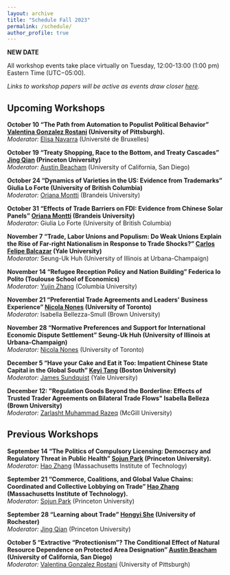 ```yaml
---
layout: archive
title: "Schedule Fall 2023"
permalink: /schedule/
author_profile: true
---
```


**NEW DATE**

All workshop events take place virtually on Tuesday, 12:00-13:00 (1:00 pm) Eastern Time (UTC−05:00).

*Links to workshop papers will be active as events draw closer [here](https://gsipe-workshop.github.io/paper/).*


## Upcoming Workshops 

**October 10	“The Path from Automation to Populist Political Behavior” [Valentina Gonzalez Rostani](https://gonzalez-rostani.com/) (University of Pittsburgh).** 
<br />
*Moderator:* [Elisa Navarra](https://sites.google.com/view/elisanavarra) (Université de Bruxelles)

**October 19	“Treaty Shopping, Race to the Bottom, and Treaty Cascades” [Jing Qian](https://jingqian.org/) (Princeton University)**
<br />
*Moderator:* [Austin Beacham](https://www.austinbeacham.com/) (University of California, San Diego)

**October 24	“Dynamics of Varieties in the US: Evidence from Trademarks” Giulia Lo Forte (University of British Columbia)**
<br />
*Moderator:* [Oriana Montti](https://www.orianamontti.com/) (Brandeis University)

**October 31	“Effects of Trade Barriers on FDI: Evidence from Chinese Solar Panels” [Oriana Montti](https://www.orianamontti.com/) (Brandeis University)**
<br />
*Moderator:* Giulia Lo Forte (University of British Columbia)

**November 7	“Trade, Labor Unions and Populism: Do Weak Unions Explain the Rise of Far-right Nationalism in Response to Trade Shocks?” [Carlos Felipe Balcazar](https://cfbalcazar.github.io/) (Yale University)**
<br /> 
*Moderator:* Seung-Uk Huh (University of Illinois at Urbana-Champaign)

**November 14	“Refugee Reception Policy and Nation Building” Federica lo Polito (Toulouse School of Economics)**
<br />
*Moderator:* [Yujin Zhang](https://polisci.columbia.edu/content/yujin-zhang) (Columbia University)

**November 21	“Preferential Trade Agreements and Leaders' Business Experience” [Nicola Nones](https://www.nicolanones.com/) (University of Toronto)**
<br />
*Moderator:* Isabella Bellezza-Smull (Brown University)

**November 28	“Normative Preferences and Support for International Economic Dispute Settlement” Seung-Uk Huh (University of Illinois at Urbana-Champaign)**
<br />
*Moderator:* [Nicola Nones](https://www.nicolanones.com/) (University of Toronto)
 
**December 5	“Have your Cake and Eat it Too: Impatient Chinese State Capital in the Global South” [Keyi Tang](https://keyitang94.github.io/) (Boston University)**
<br />
*Moderator:* [James Sundquist](https://jamessundquist.github.io/website/) (Yale University) 

**December 12: "Regulation Goods Beyond the Borderline: Effects of Trusted Trader Agreements on Bilateral Trade Flows" Isabella Belleza (Brown University)**
<br />
*Moderator:* [Zarlasht Muhammad Razeq](https://www.zarlashtmrazeq.com/) (McGill University) 


## Previous Workshops


**September 14	“The Politics of Compulsory Licensing: Democracy and Regulatory Threat in Public Health” [Sojun Park](https://www.sojunpark.com/) (Princeton University).** 
<br />
*Moderator:* [Hao Zhang](https://www.haocharliezhang.com/) (Massachusetts Institute of Technology)

**September 21	“Commerce, Coalitions, and Global Value Chains: Coordinated and Collective Lobbying on Trade” [Hao Zhang](https://www.haocharliezhang.com/) (Massachusetts Institute of Technology).** 
<br />
*Moderator:* [Sojun Park](https://www.sojunpark.com/)  (Princeton University)

**September 28	“Learning about Trade” [Hongyi She](https://www.hongyshe.com/) (University of Rochester)**
<br />
*Moderator:* [Jing Qian](https://jingqian.org/) (Princeton University) 

**October 5	“Extractive “Protectionism”? The Conditional Effect of Natural Resource Dependence on Protected Area Designation” [Austin Beacham](https://www.austinbeacham.com/) (University of California, San Diego)**
<br />
*Moderator:* [Valentina Gonzalez Rostani](https://gonzalez-rostani.com/) (University of Pittsburgh)


<!---**

All workshop events take place virtually on Mondays, 12:00-13:00 (1:00 pm) Eastern Time (UTC−05:00).

**February 13: Michael Allen (Yale University), "Unbundling the State: Legal Development in an Era of Global, Private Governance"**
<br />
*Moderator:* Zoe Ge (New York University)

**February 20: Sojun Park (Princeton University), "Innovation, Imitation, and Political Cleavages in International Trade and Patent Protection"**
<br />
*Moderator:* Cansu Isler (Brandeis International Business School)

**February 27: Alessandro Pizzigolotto (Norwegian School of Economics (NHH)), "Credit Shocks and Populism"**
<br />
*Moderator:* Ilaria Natali (Tolouse School of Economics)

**March 6: Nihan Nur Akhan (European University Institute), "Patent Ownership, Trade and Lobbying"**
<br />
*Moderator:* Sojun Park (Princeton University)

**March 13: Flavia Cifarelli (University of Geneva), "Under the Spotlight: CSR Choices and Fragile Supply Chains"**
<br />
*Moderator:* Felipe Balcazar (New York University)

**March 27: Justin Melnick (New York University), "Why Exit from International Agreements? A Domestic Perspective"**
<br />
*Moderator:* Elisa Navarra (Université de Bruxelles)

**April 3: Rachel Hulvey (University of Pennsylvania), "Uniting or Polarizing the Nations? A Signaling Theory of Attraction to China's Vision of Order"**
<br />
*Moderator:* Sanghyun Han (Georgia Institute of Technology)

**April 11 (Tuesday): Lucie Lu (University of Illinois at Urbana-Champaign), "Strategic Shaming: Evidence from China Shaping International Human Rights Regime"**
<br />
*Moderator:* Hao Zhang (Massachusetts Institute of Technology)

**April 17: Ye June Jung (University of California, San Diego), "When Essential Elements become less Essential in EU Trade: The Lisbon Treaty and Changes in Institutional Power and Interests"**
<br /> 
*Moderator:* Lucie Lu (University of Illinois at Urbana-Champaign)

**April 24: Enrico Cavallotti (Trinity College Dublin), "Green Collars at the Polling Booth: the Occupational Dimension of Green Voting (joint with Italo Colantone, Piero Stanig, Francesco Vona)"**
<br />
*Moderator:* Rachel Hulvey (University of Pennsylvania)

**May 1: Si Cheng (ESSEC Business School), "Policing the World? Effect of U.S. Anti-Corruption Enforcement Actions on Non-Targeted Firms"**
<br />
*Moderator:* Michael Allen (Yale University)

**May 8: Anthony Calacino (University of Texas at Austin), "Drying Up Democracy? Extreme Weather, Clientelism, and Political Attitudes in Brazil and Mexico "**
<br />
*Moderator:* So Jeong Noh (New York University)
 
**May 15: Melisa Perut (University of California, Irvine), "Green Government Procurements Through the Lens of Foreign Direct Investment and Environmental Performance"**
<br />
*Moderator:* RyuGyung (Rio) Park (University of California, Davis)

*********************





February 7th: Ebad Ebadi (GWU), "*Adapting to Sanctions: Evidence from Firm Response and Market Reallocation in Iran.*"**
<br />
*Moderator:* Oriana Montti (Brandeis).


**February 14th: Cynthia Couette (Université Laval), "*Intellectual Property, Public Health and the Influence of Experts.*"**
<br />
*Moderator:* Elizabeth Meehan (GWU).


**February 21st: Harry Oppenheimer (Harvard), "*Does Data Follow the Flag?*"**
<br />
*Moderator:* Felipe Balcazar (NYU).


**February 28th : Elisa Navarra (Université libre de Bruxelles - ECARES), "*Spillover effects of subsidies on downstream trade.*"**
<br />
*Moderator:* Lauren Konken (Princeton).


**March 7th: Bjoern Brey (Universite Libre Bruxelles - ECARES), "*The consequences of a trade collapse: Economics and politics in Weimar Germany.*"**
<br />
*Moderator:* Sabreena Croteau (Chicago).


**March 14th: Torsten Jaccard (Toronto), "*Who Pays for Protectionism? The Welfare and Substitution Effects of Tariff Changes.*"**
<br />
*Moderator:* Anthony James Calacino (Texas at Austin).


**March 21st: Sojun Park (Princeton), "*Reputation as a Binding Constraint: How States Navigate TRIPS Flexibilities.*"**
<br />
*Moderator:* Zoe Xincheng Ge (NYU).


**April 4th : Antoine Boucher (Université Paris Dauphine), "*Political Cycle in World Bank’s Procurement Allocation.*"**
<br />
*Moderator:* Nicola Nones (Virginia).


**April 11th: Celestine Siameh (Minnesota, Twin Cities), "*Brexit and Global Value Chains: Beyond the UK and the EU.*"**
<br />
*Moderator:* Munzir Malik (Indian Institute of Technology).


**April 18th: Zoe Ge (NYU), "*Self-Defeating Treaties: Global Value Chains and the Termination of Bilateral Investment Treaties*"**
<br />
*Moderator:* Frederik Heitmüller (Leiden University).


**April 25th (Cancelled): Simon Happersberger (Vrije Universiteit Brussel), "*The Effectiveness of Environmental Provisions and the Greening of EU Trade. A Qualitative Comparative Analysis.*"**
<br />
*Moderator:* Ishana Ratan (Berkeley).


**May 2nd: Nicola Nones (Virginia), "*The PIIGS Acronym as Heuristic Device during the European Sovereign Bond Crisis.*"**
<br />
*Moderator:* Amy Basu (Yale).


**May 9th: Pengshan Pan (Pittsburgh), "*Foreign Mining Investment, Labor Market and Local Distrust: Evidence from Kyrgyzstan Kumtor Gold Mine.*"**
<br />
*Moderator:* Tanja Schweinberger (University of Geneva).



2022fall


**September 12: Carlos Felipe Balcazar (New York University), "Unions and robots: International competition, automation and the political power of organized labor"**
<br />
*Moderator:* Aycan Katitas (Princeton University)


**September 19: Maximiliano Sosa Andres (Uppsala University), "Legal uncertainty and its consequences: A natural language processing approach"**
<br />
*Moderator:* Elisa Navarra (Université Libre de Bruxelles)


**September 26: Sabrina Arias (University of Pennsylvania), "Who Sets the Agenda? Diplomatic Capital, Small States, and Legislative Activities in the United Nations"**
<br />
*Moderator:* James Sundquist (Yale University)


**October 3: Sojun Park (Princeton University), "The Politics of Compulsory Licensing : Electoral Accountability and Regulatory Threat"**
<br />
*Moderator:* RyuGyung Park (UC Davis)


**October 10: Zarlasht M. Razeq (McGill University), "Comprehensive trade agreements, domestic institutions, and GVC integration: firm-level evidence"**
<br />
*Moderator:* Sujin Cha (University of Michigan)


**October 17: Zoe Xincheng Ge (New York University), "Empowered by Information: Disease Outbreak Reporting at the World Health Organization"**
<br />
*Moderator:* Cleo O'Brien-Udry (Yale University)


**October 24: Hao Zhang (MIT), "Commerce, Coalitions, and Global Value Chains: Evidence from Coordinated and Collective Lobbying"**
<br />
*Moderator:* Sojun Park (Princeton University)


**October 31: ByungKoo Kim (University of Michigan), "Global production sharing and the new demands for deep preferential trade agreements"**
<br />
*Moderator:* Hao Zhang (MIT)


**Novemver 7: Sayumi Miyano (Princeton University), "Regime Complexity and Overlapping Information: The Case of Energy Projections"**
<br />
*Moderator:* Zoe Ge (NYU)
 

**November 14: Thomas Flaherty (UC San Diego), "Geographic Mobility and Globalization Backlash: Evidence from the NAFTA Import Shock and Populist Votes for Ross Perot"**
<br />
*Moderator:* Anthony Calacino (UT Austin)


**November 21: Alex Yeandle (London School of Economics), "Why do ICTs reduce election fraud? Testing a new mechanism in Malawi"**
<br />
*Moderator:* Kathleen J. Brown (Leiden University)


**November 28: Hongyi She (University of Rochester), "Learning About Trade"**
<br />
*Moderator:* Zarlasht M. Razeq (McGill University)
 

**December 5: Adam Parker (Columbia University), "Union Structure and Labor’s Response to Automation: Evidence From the Postwar United States"**
<br />
*Moderator:* Kathleen J. Brown (Leiden University)
 

**December 12: RyuGyung (Rio) Park (UC Davis), "Trading with China, Is It Really a Security Issue?, Causes of Securitization of Trade Among American Public"**
<br />
*Moderator:* Sanghyun Han (Georgia Institute of Technology)
 
 
--->

